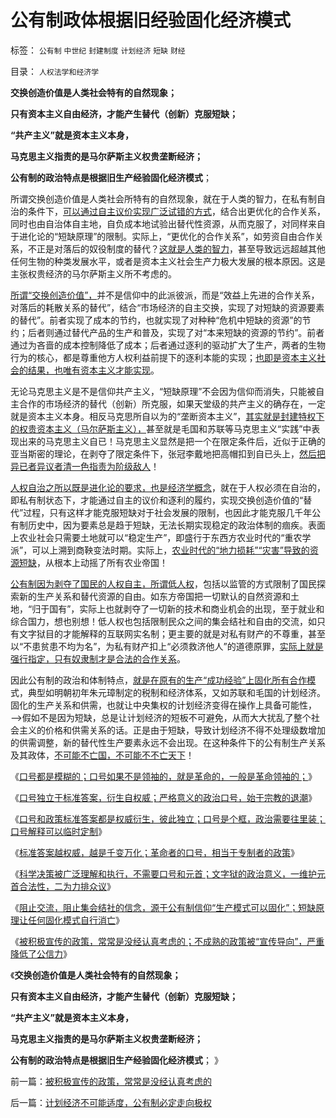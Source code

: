 # 公有制政体根据旧经验固化经济模式

标签： `公有制` `中世纪` `封建制度` `计划经济` `短缺` `财经` 

目录： `人权法学和经济学`

**交换创造价值是人类社会特有的自然现象；**

**只有资本主义自由经济，才能产生替代（创新）克服短缺；**

**“共产主义”就是资本主义本身，**

**马克思主义指责的是马尔萨斯主义权贵垄断经济；**

**公有制的政治特点是根据旧生产经验固化经济模式**；



所谓交换创造价值是人类社会所特有的自然现象，就在于人类的智力，在私有制自治的条件下，[可以通过自主议价实现广泛试错的方式](../../../2009/11/28/人类科学探索历程的经济学视角.md)，结合出更优化的合作关系，同时也由自治体自主地，自负成本地试验出替代性资源，从而克服了，对同样来自于进化论的“短缺原理”的限制。实际上，“更优化的合作关系”，如劳资自由合作关系，不正是对落后的奴役制度的替代？[这就是人类的智力](../../../2011/1/31/人和动物的区别及人权和利益逻辑.md)，甚至导致远远超越其他任何生物的种类发展水平，或者是资本主义社会生产力极大发展的根本原因。这是主张权贵经济的马尔萨斯主义所不考虑的。

[所谓“交换创造价值”，](../../../2010/12/23/交换创造价值是生物学现象和进化论的科学性.md)并不是信仰中的此派彼派，而是“效益上先进的合作关系，对落后的耗散关系的替代”，结合“市场经济的自主交换，实现了对短缺的资源要素的替代”。前者实现了成本的节约，也就实现了对种种“危机中短缺的资源”的节约；后者则通过替代产品的生产和普及，实现了对“本来短缺的资源的节约”。前者通过为吝啬的成本控制降低了成本；后者通过逐利的驱动扩大了生产，两者的生物行为的核心，都是尊重他方人权利益前提下的逐利本能的实现；[也即是资本主义社会的结果，也唯有资本主义才能实现](../../../2010/12/30/经济学就是成本学，资本主义即绿色GDP主义.md)。

无论马克思主义是不是信仰共产主义，“短缺原理”不会因为信仰而消失，只能被自主合作的市场经济的替代（创新）所克服，如果天堂级的共产主义的确存在，一定就是资本主义本身。相反马克思所自以为的“垄断资本主义”，[其实就是封建特权下的权贵资本主义（马尔萨斯主义），](../../../2012/7/18/民粹主义，君权主义，贵族的马尔萨斯主义.md)甚至就是毛国和苏联等马克思主义“实践”中表现出来的马克思主义自已！马克思主义显然是把一个在限定条件后，近似于正确的亚当斯密的理论，在剥夺了限定条件下，张冠李戴地把高帽扣到自已头上，[然后把异已者异议者清一色指责为阶级敌人](../../../2012/10/5/马克思主义在西方传统中根基深厚.md)！

[人权自治之所以既是进化论的要求，也是经济学概念](../../../2009/10/17/人权是经济学概念.md)，就在于人权必须在自治的，即私有制状态下，才能通过自主的议价和逐利的履约，实现交换创造价值的“替代”过程，只有这样才能克服短缺对于社会发展的限制，也因此才能克服几千年公有制历史中，因为要素总是趋于短缺，无法长期实现稳定的政治体制的痼疾。表面上农业社会只需要土地就可以“稳定生产”，即盛行于东西方农业时代的“重农学派”，可以上溯到商鞅变法时期。实际上，[农业时代的“地力损耗”“灾害”导致的资源短缺](../../../2009/1/17/红线危害中国粮食安全：保耕地不如保土壤.md)，从根本上动摇了所有农业帝国！

[公有制因为剥夺了国民的人权自主，所谓低人权](../../../2012/10/6/长子继承权导致资源错配后的大量荒芜及大萧条.md)，包括以监管的方式限制了国民探索新的生产关系和替代资源的自由。如东方帝国把一切默认的自然资源和土地，“归于国有”，实际上也就剥夺了一切新的技术和商业机会的出现，至于就业和综合国力，想也别想！低人权也包括限制民众之间的集会结社和自由的交流，如只有文字狱目的才能解释的互联网实名制；更主要的就是对私有财产的不尊重，甚至以“不患贫患不均为名”，为私有财产扣上“必须救济他人”的道德原罪，[实际上就是强行指定，只有奴隶制才是合法的合作关系](../../../2010/5/29/富士康无需对员工个人自杀负契约外的责任.md)。

因此公有制的政治和体制特点，[就是在原有的生产“成功经验”上固化所有合作模](../../../2009/9/16/公有制计划经济是造成贫富差距的原因.md)式，典型如明朝初年朱元璋制定的税制和经济体系，又如苏联和毛国的计划经济。固化的生产关系和供需，也就让中央集权的计划经济变得在操作上具备可能性，——>假如不是因为短缺，总是让计划经济的短板不可避免，从而大大扰乱了整个社会主义的价格和供需关系的话。正是由于短缺，导致计划经济不得不处理级数增加的供需调整，新的替代性生产要素永远不会出现。在这种条件下的公有制生产关系及其政体，[不可能不亡国，不可能不不亡天下](../../../2012/12/26/危机定义之“亡党”“亡国”“亡天下”.md)！

《[口号都是模糊的；口号如果不是领袖的，就是革命的，一般是革命领袖的；](http://blog.sina.com.cn/s/blog_5563a64d0102e7nv.html)》

《[口号独立于标准答案，衍生自权威；严格意义的政治口号，始于宗教的退潮](../../../2013/1/5/政治口号和元首崇拜，始于宗教的退潮，缺乏信仰的开始.md)》

《[口号和政策标准答案都是权威衍生，彼此独立；口号是个框，政治需要往里装；口号解释可以临时定制](../../../2013/1/6/革命的林语堂动物.md)》

《[标准答案越权威，越是千变万化；革命者的口号，相当于专制者的政策](../../../2013/1/6/革命者的口号相当于独裁者的政策.md)》

《[科学决策被广泛理解和执行，不需要口号和元首；文字狱的政治意义，一维护元首合法性，二为力排众议](../../../2013/1/6/粉丝的恭维不及共勉的同道，文字狱的政治意义.md)》

《[阻止交流，阻止集会结社的信念，源于公有制信仰“生产模式可以固化”；短缺原理让任何固化模式自行消亡](../../../2013/1/6/&quot;公有制必然灭亡&quot;的自然科学原理.md)》

《[被积极宣传的政策，常常是没经认真考虑的；不成熟的政策被“宣传导向”，严重降低了公信力](../../../2013/1/7/被积极宣传的政策，常常是没经认真考虑的.md)》

《**交换创造价值是人类社会特有的自然现象；**

**只有资本主义自由经济，才能产生替代（创新）克服短缺；**

**“共产主义”就是资本主义本身，**

**马克思主义指责的是马尔萨斯主义权贵垄断经济；**

**公有制的政治特点是根据旧生产经验固化经济模式**； 》



前一篇：[被积极宣传的政策，常常是没经认真考虑的](../../../2013/1/7/被积极宣传的政策，常常是没经认真考虑的.md)

后一篇：[计划经济不可能适度，公有制必定走向极权](../../../2013/1/7/计划经济不可能适度，公有制必定走向极权.md)